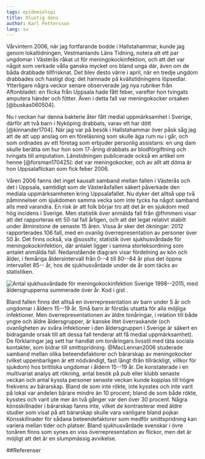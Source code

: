 ```yaml
---
tags: epidemiologi
title: Olustig dans 
author: Karl Pettersson
lang: sv
---
```


Vårvintern 2006, när jag fortfarande bodde i Hallstahammar, kunde jag genom
lokaltidningen, Vestmanlands Läns Tidning, notera att ett par ungdomar i
Västerås råkat ut för meningokockinfektion, och att det var något som verkade
vålla ganska mycket oro bland unga där, även om de båda drabbade tillfrisknat. Det
blev desto värre i april, när en tredje ungdom drabbades och hastigt dog: det
hamnade på kvällstidningens löpsedlar. Ytterligare några veckor senare
observerade jag nya rubriker från Aftonbladet: en flicka från Uppsala hade fått
feber, varefter hon tvingats amputera händer och fötter. Även i detta fall var
meningokocker orsaken [@buskas060504].

Nu i veckan har denna bakterie åter fått medial uppmärksamhet i Sverige, därför
att två barn i Nyköping drabbats, varav ett har dött [@kinnander1704]. När jag
var på besök i Hallstahammar över påsk såg jag att de att upp anslag om en
föreläsning som skulle äga rum nu i går, och som ordnades av ett företag som
erbjuder personlig assistans: en ung dam skulle berätta om hur hon som 17-åring
drabbats av blodförgiftning och tvingats till amputation. Länstidningen
publicerade också en artikel om henne [@forsman170425]: det var meningokocker,
och av allt att döma är hon Uppsalaflickan som fick feber 2006.

Våren 2006 fanns det inget kausalt samband mellan fallen i Västerås och det i
Uppsala, samtidigt som de Västeråsfallen säkert påverkade den mediala
uppmärksamheten kring Uppsalafallet. Nu dyker det alltså upp två påminnelser om
sjukdomen samma vecka som inte tycks ha något samband alls med varandra. En
risk är att folk börjar tro att det är en sjukdom med hög incidens i Sverige.
Men statistik över anmälda fall från @fhmmeni visar att det rapporteras ett
50-tal fall årligen, och att det legat relativt stabilt under åtminstone de
senaste 15 åren. Vissa år sker det ökningar: 2012 rapporterades 106 fall, med
en ovanlig överrepresentation av personer över 50 år. Det finns också, via
@sossltv, statistik över sjukhusvårdade för meningokockinfektion, där antalet
ligger i samma storleksordning som antalet anmälda fall. Nedanstående diagram visar
fördelning av kön och ålder, i femåriga åldersintervall från 0--4 till 80--84
år plus det öppna intervallet 85-- år, hos de sjukhusvårdade under de år som täcks av
statistiken.

![Antal sjukhusvårdade för meningokockinfektion Sverige 1998--2015, med
åldersgrupperna summerade över år. Kod i 
[gist](https://gist.github.com/klpn/8f03c091aeda804c3a05924dbf02e3f6)
.](../images/Sv9815MeniSjukh.svg)

Bland fallen finns det alltså en överrepresentation av barn under 5 år och
ungdomar i åldern 15--19 år. Små barn är förstås utsatta för alla möjliga
infektioner. Men överrepresentationen av äldre tonåringar, i relation till både
yngre och äldre åldersgrupper, är kanske litet överraskande (och ovanligheten
av svåra infektioner i den åldersgruppen i Sverige är säkert en bidragande
orsak till att dessa fall tenderar att få medial uppmärksamhet). De
förklaringar jag sett har handlat om tonåringars livsstil med täta sociala
kontakter, som bidrar till smittspridning. @MacLennan2006 studerade samband
mellan olika beteendefaktorer och bärarskap av meningokocker (vilket
uppenbarligen är ett nödvändigt, fast långt ifrån tillräckligt, villkor för
sjukdom) hos brittiska ungdomar i åldern 15--19 år. De konstaterade i en
multivariat analys att rökning, antal besök på pub eller klubb senaste veckan
och antal kyssta personer senaste veckan kunde kopplas till högre frekvens av
bärarskap. Bland de som inte rökte, inte kysstes och inte varit på lokal var
andelen bärare mindre än 10 procent; bland de som både rökte, kysstes och varit
ute mer än två gånger var den över 30 procent. Några könsskillnader i bärarskap
fanns inte, vilket de kontrasterar med äldre studier som visat på att bärarskap
skulle vara vanligare bland pojkar. Könsskillnader för sådana beteendefaktorer
som medför smittspridning kan variera mellan tider och platser. Bland
sjukhusvårdade svenskar i övre tonåren finns som synes en viss
överrepresentation av flickor, men det är möjligt att det är en slumpmässig
avvikelse.

##Referenser
